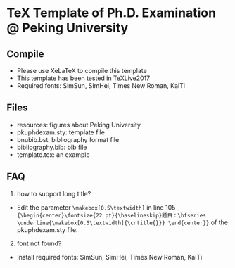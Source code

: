 # TeX Template of Ph.D. Examination @ Peking University

## Compile

* Please use XeLaTeX to compile this template
* This template has been tested in TeXLive2017
* Required fonts: SimSun, SimHei, Times New Roman, KaiTi

## Files

* resources: figures about Peking University
* pkuphdexam.sty: template file
* bnubib.bst: bibliography format file
* bibliography.bib: bib file
* template.tex: an example

## FAQ

1. how to support long title?
  * Edit the parameter ```\makebox[0.5\textwidth]``` in line 105 ```{\begin{center}\fontsize{22 pt}{\baselineskip}题目：\bfseries \underline{\makebox[0.5\textwidth]{\cntitle{}}} \end{center}}``` of the pkuphdexam.sty file.
2. font not found?
  * Install required fonts: SimSun, SimHei, Times New Roman, KaiTi
